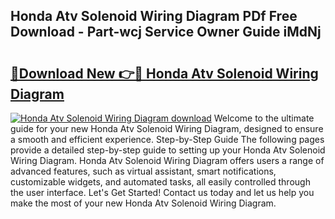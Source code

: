 ## Honda Atv Solenoid Wiring Diagram PDf Free Download - Part-wcj Service Owner Guide iMdNj

# <h2><a href="http://dfudzg.blite.top/?on=Honda+Atv+Solenoid+Wiring+Diagram">🔗Download New 👉🔴 Honda Atv Solenoid Wiring Diagram</a></h2>

[![Honda Atv Solenoid Wiring Diagram download](https://i.imgur.com/lujVjoI.png)](http://dfudzg.blite.top/?on=Honda+Atv+Solenoid+Wiring+Diagram)
Welcome to the ultimate guide for your new Honda Atv Solenoid Wiring Diagram, designed to ensure a smooth and efficient experience. Step-by-Step Guide The following pages provide a detailed step-by-step guide to setting up your Honda Atv Solenoid Wiring Diagram. Honda Atv Solenoid Wiring Diagram offers users a range of advanced features, such as virtual assistant, smart notifications, customizable widgets, and automated tasks, all easily controlled through the user interface. Let's Get Started! Contact us today and let us help you make the most of your new Honda Atv Solenoid Wiring Diagram.
